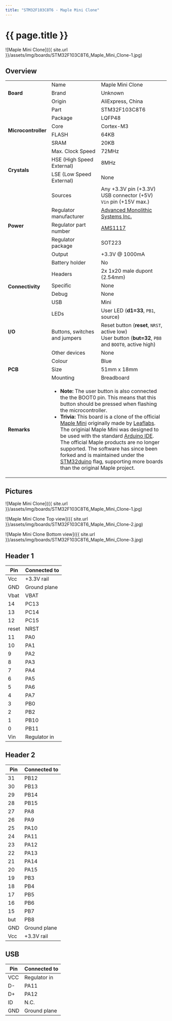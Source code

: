 ```yaml
---
title: "STM32F103C8T6 - Maple Mini Clone"
---
```


# {{ page.title }}

![Maple Mini Clone]({{ site.url }}/assets/img/boards/STM32F103C8T6_Maple_Mini_Clone-1.jpg)

## Overview

<table>
    <tr>
        <td rowspan="3"><b>Board</b></td>
        <td>Name</td>
        <td>Maple Mini Clone</td>
    </tr>
    <tr>
        <td>Brand</td>
        <td>Unknown</td>
    </tr>
    <tr>
        <td>Origin</td>
        <td>AliExpress, China</td>
    </tr>
    <tr>
        <td rowspan="6"><b>Microcontroller</b></td>
        <td>Part</td>
        <td>STM32F103C8T6</td>
    </tr>
    <tr>
        <td>Package</td>
        <td>LQFP48</td>
    </tr>
    <tr>
        <td>Core</td>
        <td>Cortex-M3</td>
    </tr>
    <tr>
        <td>FLASH</td>
        <td>64KB</td>
    </tr>
    <tr>
        <td>SRAM</td>
        <td>20KB</td>
    </tr>
    <tr>
        <td>Max. Clock Speed</td>
        <td>72MHz</td>
    </tr>
    <tr>
        <td rowspan="2"><b>Crystals</b></td>
        <td>HSE (High Speed External)</td>
        <td>8MHz</td>
    </tr>
    <tr>
        <td>LSE (Low Speed External)</td>
        <td>None</td>
    </tr>
    <tr>
        <td rowspan="6"><b>Power</b></td>
        <td>Sources</td>
        <td>Any +3.3V pin (+3.3V)<br>USB connector (+5V)<br><code>Vin</code> pin (+15V max.)</td>
    </tr>
    <tr>
        <td>Regulator manufacturer</td>
        <td><a href="http://www.advanced-monolithic.com/">Advanced Monolithic Systems Inc.</a></td>
    </tr>
    <tr>
        <td>Regulator part number</td>
        <td><a href="http://www.advanced-monolithic.com/pdf/ds1117.pdf">AMS1117</a></td>
    </tr>
    <tr>
        <td>Regulator package</td>
        <td>SOT223</td>
    </tr>
    <tr>
        <td>Output</td>
        <td>+3.3V @ 1000mA</td>
    </tr>
    <tr>
        <td>Battery holder</td>
        <td>No</td>
    </tr>
    <tr>
        <td rowspan="4"><b>Connectivity</b></td>
        <td>Headers</td>
        <td>2x 1x20 male dupont (2.54mm)</td>
    </tr>
    <tr>
        <td>Specific</td>
        <td>None</td>
    </tr>
    <tr>
        <td>Debug</td>
        <td>None</td>
    </tr>
    <tr>
        <td>USB</td>
        <td>Mini</td>
    </tr>
    <tr>
        <td rowspan="3"><b>I/O</b></td>
        <td>LEDs</td>
        <td>User LED (<b>d1=33</b>, <code>PB1</code>, source)</td>
    </tr>
    <tr>
        <td>Buttons, switches and jumpers</td>
        <td>Reset button (<b>reset</b>, <code>NRST</code>, active low)<br>User button (<b>but=32</b>, <code>PB8</code> and <code>BOOT0</code>, active high)</td>
    </tr>
    <tr>
        <td>Other devices</td>
        <td>None</td>
    </tr>
    <tr>
        <td rowspan="3"><b>PCB</b></td>
        <td>Colour</td>
        <td>Blue</td>
    </tr>
    <tr>
        <td>Size</td>
        <td>51mm x 18mm</td>
    </tr>
    <tr>
        <td>Mounting</td>
        <td>Breadboard</td>
    </tr>
    <tr>
        <td><b>Remarks</b></td>
        <td colspan="2">
            <ul>
                <li><b>Note:</b> The user button is also connected the the BOOT0 pin. This means that this button should be pressed when flashing the microcontroller.</li>
                <li><b>Trivia:</b> This board is a clone of the official <a href="https://www.leaflabs.com/maple/">Maple Mini</a> originally made by <a href="https://www.leaflabs.com/">Leaflabs</a>. The originial Maple Mini was designed to be used with the standard <a href="https://www.arduino.cc/en/Main/software">Arduino IDE</a>. The official Maple products are no longer supported. The software has since been forked and is maintained under the <a href="http://wiki.stm32duino.com/index.php?title=Main_Page">STM32duino</a> flag, supporting more boards than the original Maple project.</li>
            </ul>
        </td>
    </tr>
</table>

## Pictures

![Maple Mini Clone]({{ site.url }}/assets/img/boards/STM32F103C8T6_Maple_Mini_Clone-1.jpg)

![Maple Mini Clone Top view]({{ site.url }}/assets/img/boards/STM32F103C8T6_Maple_Mini_Clone-2.jpg)

![Maple Mini Clone Bottom view]({{ site.url }}/assets/img/boards/STM32F103C8T6_Maple_Mini_Clone-3.jpg)

## Header 1

| Pin   | Connected to |
| ----- | ------------ |
| Vcc   | +3.3V rail   |
| GND   | Ground plane |
| Vbat  | VBAT         |
| 14    | PC13         |
| 13    | PC14         |
| 12    | PC15         |
| reset | NRST         |
| 11    | PA0          |
| 10    | PA1          |
| 9     | PA2          |
| 8     | PA3          |
| 7     | PA4          |
| 6     | PA5          |
| 5     | PA6          |
| 4     | PA7          |
| 3     | PB0          |
| 2     | PB2          |
| 1     | PB10         |
| 0     | PB11         |
| Vin   | Regulator in |

## Header 2

| Pin   | Connected to |
| ----- | ------------ |
| 31    | PB12         |
| 30    | PB13         |
| 29    | PB14         |
| 28    | PB15         |
| 27    | PA8          |
| 26    | PA9          |
| 25    | PA10         |
| 24    | PA11         |
| 23    | PA12         |
| 22    | PA13         |
| 21    | PA14         |
| 20    | PA15         |
| 19    | PB3          |
| 18    | PB4          |
| 17    | PB5          |
| 16    | PB6          |
| 15    | PB7          |
| but   | PB8          |
| GND   | Ground plane |
| Vcc   | +3.3V rail   |

## USB

| Pin   | Connected to |
| ----- | ------------ |
| VCC   | Regulator in |
| D-    | PA11         |
| D+    | PA12         |
| ID    | N.C.         |
| GND   | Ground plane |
